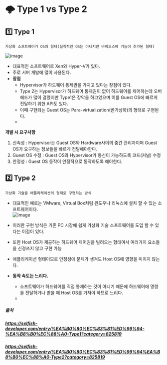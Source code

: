 # 🌩 Type 1 vs Type 2

## 1️⃣ Type 1  
```
가상화 소프트웨어가 OS의 형태(실직적인 OS는 아니지만 바이오스에 기능이 추가된 형태)
```
![image](https://user-images.githubusercontent.com/71022555/190531635-23dfacea-8e8c-40d0-859d-202757a3aaad.png)  
- 대표적인 소프트웨어로 Xen와 Hyper-V가 있다.
- 주로 서버 개발에 많이 사용된다.
- **장점**
  - Hypervisor가 하드웨어 통제권을 가지고 있다는 장점이 있다.
  - Type 2는 Hypervisor가 하드웨어 통제권이 없어 하드웨어를 제어하는데 오버헤드가 많이 걸렸지만 Type1은 장악을 하고있으며 이를 Guest OS에 빠르게 전달하기 위한 API도 있다.
  - 이때 구현되는 Guest OS는 Para-virtualization(반가상화)의 형태로 구현된다.  
  - 
**개발 시 요구사항**
1. 신속성 : Hypervisor는 Guest OS와 Hardware사이의 중간 관리자이며 Guest OS가 요구하는 정보들을 빠르게 전달해야한다.
2. Guest OS 수정 : Guest OS와 Hypervisor가 통신이 가능하도록 코드(커널) 수정
3. 안정성 : Guest OS 동작이 안정적으로 동작하도록 해야한다.
  
 ## 2️⃣ Type 2
 ```
 가상화 기술을 애플리케이션의 형태로 구현하는 방식
 ```
 - 대표적인 예로는 VMware, Virtual Box처럼 윈도우나 리눅스에 설치 할 수 있는 소프트웨어이다.  
 ![image](https://user-images.githubusercontent.com/71022555/190532231-9f941262-5845-43cf-bb65-a746008d495b.png)  
   
  - 이러한 구현 방식은 기존 PC 시장에 쉽게 가상화 기술 소프트웨어를 도입 할 수 있다는 이점이 있다.
  - 또한 Host OS가 제공하는 하드웨어 제어권을 빌려오는 형태여서 여러가지 요소들을 신경쓰지 않고 구현 가능
  - 애플리케이션 형태이므로 안정성에 문제가 생겨도 Host OS에 영향을 미치지 않는다.
  - **동작 속도는 느리다.**
    - 소프트웨어가 하드웨어를 직접 통제하는 것이 아니기 때문에 하드웨어에 명령을 전달하거나 받을 때 Host OS를 거쳐야 하므로 느리다.
    - 
 


 



##### 출처
##### https://selfish-developer.com/entry/%EA%B0%80%EC%83%81%ED%99%94-%EA%B8%B0%EC%88%A0-Type1?category=825819
##### https://selfish-developer.com/entry/%EA%B0%80%EC%83%81%ED%99%94%EA%B8%B0%EC%88%A0-Type2?category=825819
